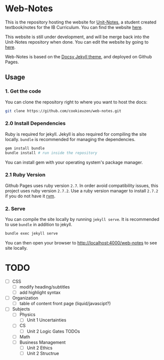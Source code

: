 # Web-Notes

This is the repository hosting the website for [Unit-Notes](https://github.com/CookieUzen/Unit-Notes), a student created textbook/notes for the IB Curriculum.
You can find the website [here](https://cookieuzen.github.io/web-notes).

This website is still under development, and will be merge back into the Unit-Notes repository when done.
You can edit the website by going to [here](https://github.dev/CookieUzen/web-notes).

Web-Notes is based on the [Docsy Jekyll theme](https://vsoch.github.com/docsy-jekyll/), and deployed on Github Pages.

## Usage

### 1. Get the code

You can clone the repository right to where you want to host the docs:

```bash
git clone https://github.com/cookieuzen/web-notes.git
```

### 2.0 Install Dependencies

Ruby is required for jekyll. 
Jekyll is also required for compiling the site locally.
`bundle` is recommended for managing the dependencies.

```bash
gem install bundle
bundle install # run inside the repository
```

You can install gem with your operating system's package manager.

### 2.1 Ruby Version

Github Pages uses ruby version `2.7`.
In order avoid compatibility issues, this project uses ruby version `2.7.2`.
Use a ruby version manager to install `2.7.2` if you do not have it [rvm](https://rvm.io).

### 2. Serve

You can compile the site locally by running `jekyll serve`.
It is recommended to use `bundle` in addition to jekyll.

```bash
bundle exec jekyll serve
```

You can then open your browser to [http://localhost:4000/web-notes](http://localhost:4000/web-notes) to see site locally.

# TODO
- [ ] CSS
	- [ ] modify heading/subtitles
	- [ ] add highlight syntax
- [ ] Organization
	- [ ] table of content front page (liquid/javascipt?)
- [ ] Subjects
	- [ ] Physics
		- [ ] Unit 1 Uncertainties
	- [ ] CS
		- [ ] Unit 2 Logic Gates TODOs
	- [ ] Math
	- [ ] Business Management
		- [ ] Unit 2 Ethics
		- [ ] Unit 2 Structrue
